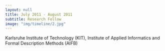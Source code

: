```yaml
---
layout: null
title: July 2011 - August 2011
subtitle: Research Fellow
image: "img/timeline/2.jpg"
---
```

Karlsruhe Institute of Technology (KIT), Institute of Applied Informatics and Formal Description Methods (AIFB)
